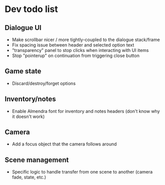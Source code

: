 # Dev todo list

## Dialogue UI

- Make scrollbar nicer / more tightly-coupled to the dialogue stack/frame
- Fix spacing issue between header and selected option text
- "transparency" panel to stop clicks when interacting with UI items
- Stop "pointerup" on continuation from triggering close button

## Game state

- Discard/destroy/forget options

## Inventory/notes

- Enable Almendra font for inventory and notes headers (don't know why it doesn't work)

## Camera

- Add a focus object that the camera follows around

## Scene management

- Specific logic to handle transfer from one scene to another (camera fade, state, etc.)